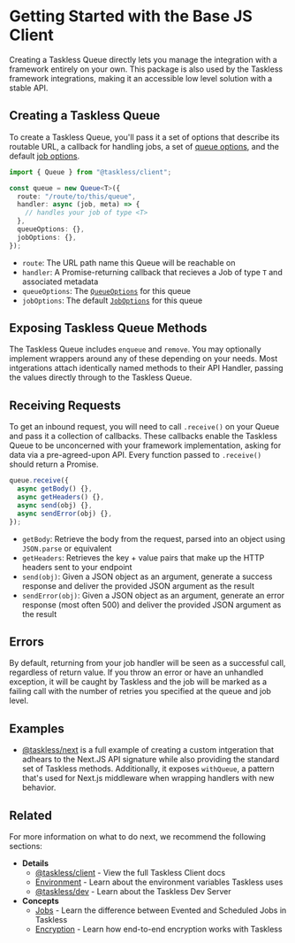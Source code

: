# Getting Started with the Base JS Client

Creating a Taskless Queue directly lets you manage the integration with a framework entirely on your own. This package is also used by the Taskless framework integrations, making it an accessible low level solution with a stable API.

## Creating a Taskless Queue

To create a Taskless Queue, you'll pass it a set of options that describe its routable URL, a callback for handling jobs, a set of [queue options](/docs/packages/client/queue.md#queue-options), and the default [job options](/docs/packages/client/queue.md#job-options).

```ts
import { Queue } from "@taskless/client";

const queue = new Queue<T>({
  route: "/route/to/this/queue",
  handler: async (job, meta) => {
    // handles your job of type <T>
  },
  queueOptions: {},
  jobOptions: {},
});
```

- `route`: The URL path name this Queue will be reachable on
- `handler`: A Promise-returning callback that recieves a Job of type `T` and associated metadata
- `queueOptions`: The [`QueueOptions`](/docs/packages/client/queue.md#queue-options) for this queue
- `jobOptions`: The default [`JobOptions`](/docs/packages/client/queue.md#job-options) for this queue

## Exposing Taskless Queue Methods

The Taskless Queue includes `enqueue` and `remove`. You may optionally implement wrappers around any of these depending on your needs. Most intgerations attach identically named methods to their API Handler, passing the values directly through to the Taskless Queue.

## Receiving Requests

To get an inbound request, you will need to call `.receive()` on your Queue and pass it a collection of callbacks. These callbacks enable the Taskless Queue to be unconcerned with your framework implementation, asking for data via a pre-agreed-upon API. Every function passed to `.receive()` should return a Promise.

```ts
queue.receive({
  async getBody() {},
  async getHeaders() {},
  async send(obj) {},
  async sendError(obj) {},
});
```

- `getBody`: Retrieve the body from the request, parsed into an object using `JSON.parse` or equivalent
- `getHeaders`: Retrieves the key + value pairs that make up the HTTP headers sent to your endpoint
- `send(obj)`: Given a JSON object as an argument, generate a success response and deliver the provided JSON argument as the result
- `sendError(obj)`: Given a JSON object as an argument, generate an error response (most often 500) and deliver the provided JSON argument as the result

## Errors

By default, returning from your job handler will be seen as a successful call, regardless of return value. If you throw an error or have an unhandled exception, it will be caught by Taskless and the job will be marked as a failing call with the number of retries you specified at the queue and job level.

## Examples

- [@taskless/next](https://github.com/taskless/taskless/blob/main/packages/next/src/index.ts) is a full example of creating a custom intgeration that adhears to the Next.JS API signature while also providing the standard set of Taskless methods. Additionally, it exposes `withQueue`, a pattern that's used for Next.js middleware when wrapping handlers with new behavior.

## Related

For more information on what to do next, we recommend the following sections:

- **Details**
  - [@taskless/client](/docs/packages/client.md) - View the full Taskless Client docs
  - [Environment](/docs/packages/client/env.md) - Learn about the environment variables Taskless uses
  - [@taskless/dev](/docs/packages/dev.md) - Learn about the Taskless Dev Server
- **Concepts**
  - [Jobs](/docs/concepts/jobs.md) - Learn the difference between Evented and Scheduled Jobs in Taskless
  - [Encryption](/docs/concepts/encryption.md) - Learn how end-to-end encryption works with Taskless

